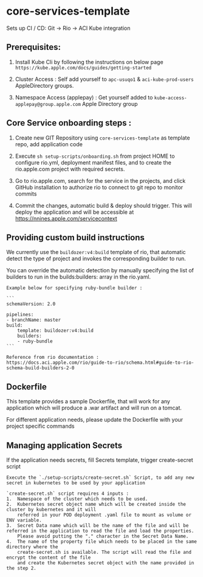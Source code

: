 # core-services-template

Sets up CI / CD:  Git -> Rio -> ACI Kube integration

## Prerequisites:
1.	Install Kube Cli by following the instructions on below page
	`https://kube.apple.com/docs/guides/getting-started`

2.	Cluster Access : Self add yourself to `apc-usuqo1` & `aci-kube-prod-users` AppleDirectory groups.
	
3.	Namespace Access (applepay) : Get yourself added to `kube-access-applepay@group.apple.com` Apple Directory group


## Core Service onboarding steps :
1.	Create new GIT Repository using `core-services-template` as template repo, add application code
		
2.	Execute `sh setup-scripts/onboarding.sh` from project HOME to configure rio.yml, deployment manifest files, and to create the rio.apple.com project with required secrets.

3.	Go to rio.apple.com, search for the service in the projects, and click GitHub installation to authorize rio to connect to git repo to monitor commits
	
4.	Commit the changes, automatic build & deploy should trigger.
	This will deploy the application and will be accessible at https://nnines.apple.com/servicecontext



## Providing custom build instructions

We currently use the `buildozer:v4:build` template of rio, that automatic detect the type of project and invokes the corresponding builder to run.

You can override the automatic detection by manually specifying the list of builders to run in the builds:builders: array in the rio.yaml.
			
	Example below for specifying ruby-bundle builder :
	
	```
	schemaVersion: 2.0

	pipelines:
	- branchName: master
	build:
		template: buildozer:v4:build
		builders:
		- ruby-bundle
	```
			
	Reference from rio documentation : https://docs.aci.apple.com/rio/guide-to-rio/schema.html#guide-to-rio-schema-build-builders-2-0



## Dockerfile
This template provides a sample Dockerfile, that will work for any application which will produce a .war artifact and will run on a tomcat.

For different application needs, please update the Dockerfile with your project specific commands



## Managing application Secrets

If the application needs secrets, fill Secrets template, trigger create-secret script
	
	Execute the `./setup-scripts/create-secret.sh` Script, to add any new secret in kubernetes to be used by your application
		
	`create-secret.sh` script requires 4 inputs :
	1.	Namespace of the cluster which needs to be used.
	2.	Kubernetes secret object name which will be created inside the cluster by kubernetes and it will
		referred in your POD deployment .yaml file to mount as volume or ENV variable.
	3.	Secret Data name which will be the name of the file and will be referred in the application to read the file and load the properties.
		Please avoid putting the "." character in the Secret Data Name.
	4.	The name of the property file which needs to be placed in the same directory where the 
		create-secret.sh is available. The script will read the file and encrypt the content of the file 
		and create the Kubernetes secret object with the name provided in the step 2.	
